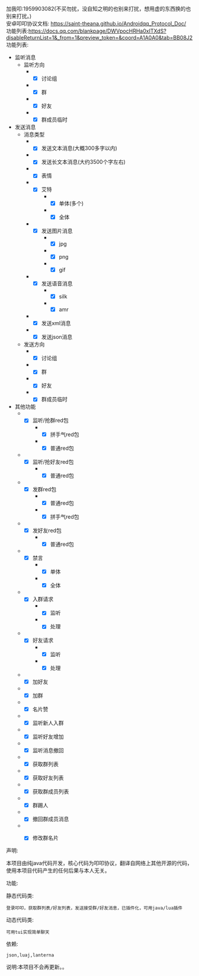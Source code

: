 加我叩:1959903082(不买勿扰，没自知之明的也别来打扰，想用虚的东西换的也别来打扰。)<br>
安卓叩叩协议文档:
https://saint-theana.github.io/Androidqq_Protocol_Doc/<br>
功能列表:https://docs.qq.com/blankpage/DWVpocHRHa0xITXdS?disableReturnList=1&_from=1&preview_token=&coord=A1A0A0&tab=BB08J2<br>
功能列表:
* 监听消息
    * 监听方向
        * - [x] 讨论组
        * - [x] 群
        * - [x] 好友
        * - [x] 群成员临时

* 发送消息
    * 消息类型
        * - [x] 发送文本消息(大概300多字以内)
        * - [x] 发送长文本消息(大约3500个字左右)
        * - [x] 表情
        * - [x] 艾特
            * - [x] 单体(多个)
            * - [x] 全体
        * - [x] 发送图片消息
            * - [x] jpg
            * - [x] png
            * - [x] gif
        * - [x] 发送语音消息
            * - [x] silk
            * - [x] amr
        * - [x] 发送xml消息
        * - [x] 发送json消息
    * 发送方向
        * - [x] 讨论组
        * - [x] 群
        * - [x] 好友
        * - [x] 群成员临时
        
* 其他功能
    * - [x] 监听/抢群red包
        * - [x] 拼手气red包
        * - [x] 普通red包
    * - [x] 监听/抢好友red包
        * - [x] 普通red包
    * - [x] 发群red包
        * - [x] 普通red包
        * - [x] 拼手气red包
    * - [x] 发好友red包
        * - [x] 普通red包
    * - [x] 禁言
        * - [x] 单体
        * - [x] 全体
    * - [x] 入群请求
        * - [x] 监听
        * - [x] 处理
    * - [x] 好友请求
        * - [x] 监听
        * - [x] 处理
    * - [x] 加好友
    * - [x] 加群
    * - [x] 名片赞
    * - [x] 监听新人入群
    * - [x] 监听好友增加
    * - [x] 监听消息撤回
    * - [x] 获取群列表
    * - [x] 获取好友列表
    * - [x] 获取群成员列表
    * - [x] 群踢人
    * - [x] 撤回群成员消息
    * - [x] 修改群名片

  

声明:

本项目由纯java代码开发，核心代码为叩叩协议，翻译自网络上其他开源的代码，使用本项目代码产生的任何后果与本人无关。

功能:

  静态代码类:

    登录叩叩，获取群列表/好友列表，发送接受群/好友消息，已插件化，可用java/lua插件
  动态代码类:

    可用tui实现简单聊天

依赖:

    json,luaj,lanterna


说明:本项目不会再更新。。

